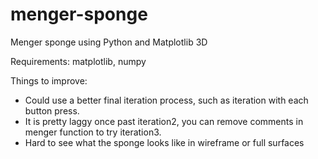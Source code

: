 # menger-sponge

Menger sponge using Python and Matplotlib 3D

Requirements: matplotlib, numpy

Things to improve:
 - Could use a better final iteration process, such as iteration with each button press.
 - It is pretty laggy once past iteration2, you can remove comments in menger function to try iteration3.
 - Hard to see what the sponge looks like in wireframe or full surfaces
